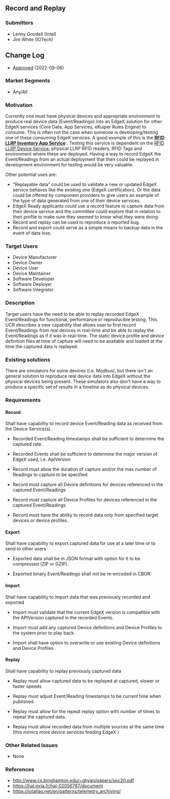 ## Record and Replay
### Submitters
- Lenny Goodell (Intel)
- Jim White (IOTech)

## Change Log
- [Approved](https://github.com/edgexfoundry/edgex-docs/pull/833) (2022-09-06)

### Market Segments
- Any/All

### Motivation
Currently one must have physical devices and appropriate environment to produce real device data (Event/Readings) into an EdgeX solution for other EdgeX services (Core Data, App Services, eKuiper Rules Engine) to consume. This is often not the case when someone is developing/testing one of these consuming EdgeX services. A good example of this is the **[RFID LLRP Inventory App Service](https://github.com/edgexfoundry/app-rfid-llrp-inventory)** . Testing this service is dependent on the [RFID LLRP Device Service](https://github.com/edgexfoundry/device-rfid-llrp-go), physical LLRP RFID readers, RFID Tags and environment where these are deployed. Having a way to record EdgeX the Event/Readings from an actual deployment that then could be replayed in development environment for testing would be very valuable. 

Other potential uses are:

- “Replayable data” could be used to validate a new or updated EdgeX service behaves like the existing one (EdgeX certification). Or the data could be offered by component providers to give users an example of the type of data generated from one of their device services.
- EdgeX Ready applicants could use a record feature to capture data from their device service and the committee could explore that in relation to their profile to make sure they seemed to know what they were doing.
- Record and replay can be used to reproduce a reported bug.
- Record and export could serve as a simple means to backup data in the event of data loss.

### Target Users
- Device Manufacturer
- Device Owner
- Device User
- Device Maintainer
- Software Developer
- Software Deployer
- Software Integrator

### Description
Target users have the need to be able to replay recorded EdgeX Event/Readings for functional, performance or reproducible testing. This UCR describes a new capability that allows user to first record Event/Readings from real devices in real-time and be able to replay the Event/Readings as if it was in real-time. The static device profile and device definition files at time of capture will need to be available and loaded at the time the captured data is replayed. 

### Existing solutions
There are simulators for some devices (i.e. Modbus), but there isn't an general solution to reproduce real device data into EdgeX without the physical devices being present. These simulators also don't have a way to produce a specific set of results in a timeline as do physical devices.

### Requirements
#### Record

Shall have capability to record device Event/Reading data as received from the Device Service(s). 

- Recorded Event/Reading timestamps shall be sufficient to determine the captured rate.

- Recorded Events shall be sufficient to determine the major version of EdgeX used, i.e. ApiVersion

- Record must allow the duration of capture and/or the max number of Readings to capture to be specified

- Record must capture all Device definitions for devices referenced in the captured Event/Readings

- Record must capture all Device Profiles for devices referenced in the captured Event/Readings

- Record must have the ability to record data only from specified target devices or device profiles.

#### Export

Shall have capability to export captured data for use at a later time or to send to other users

- Exported data shall be in JSON format with option for it to be compressed (ZIP or GZIP). 

- Exported binary Event/Readings shall not be re-encoded in CBOR.

#### Import

Shall have capability to import data that was previously recorded and exported

- Import must validate that the current EdgeX version is compatible with the APIVersion captured in the recorded Events. 

- Import must add any captured Device definitions and Device Profiles to the system prior to play back.

- Import shall have option to overwrite or use existing Device definitions and Device Profiles

#### Replay

Shall have capability to replay previously captured data

- Replay must allow captured data to be replayed at captured, slower or faster speeds

- Replay must adjust Event/Reading timestamps to be current time when published.

- Replay must allow for the repeat replay option with number of times to repeat the captured data.

- Replay must allow recorded data from multiple sources at the same time (this mimics more device services feeding EdgeX )

### Other Related Issues
- None

### References
- http://www.cs.binghamton.edu/~ghyan/papers/sec20.pdf
- https://hal.inria.fr/hal-02056767/document
- https://iotatlas.net/en/patterns/telemetry_archiving/
